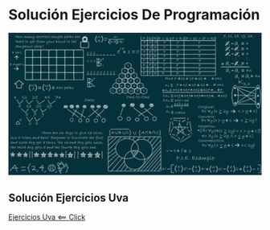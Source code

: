 # Solución Ejercicios De Programación
!["Imagen"](Docs/Img/Init.png)

## Solución Ejercicios Uva
[Ejercicios Uva <== Click](Uva/Uva.md)